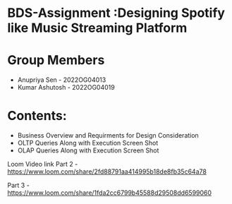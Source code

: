 # BDS-Assignment :Designing Spotify like Music Streaming Platform

# Group Members
- Anupriya Sen - 2022OG04013
- Kumar Ashutosh - 2022OG04019

# Contents:
- Business Overview and Requirments for Design Consideration
- OLTP Queries Along with Execution Screen Shot
- OLAP Queries Along with Execution Screen Shot

Loom Video link
Part 2 - https://www.loom.com/share/2fd88791aa414995b18de8fb35c64a78


Part 3 - https://www.loom.com/share/1fda2cc6799b45588d29508dd6599060


